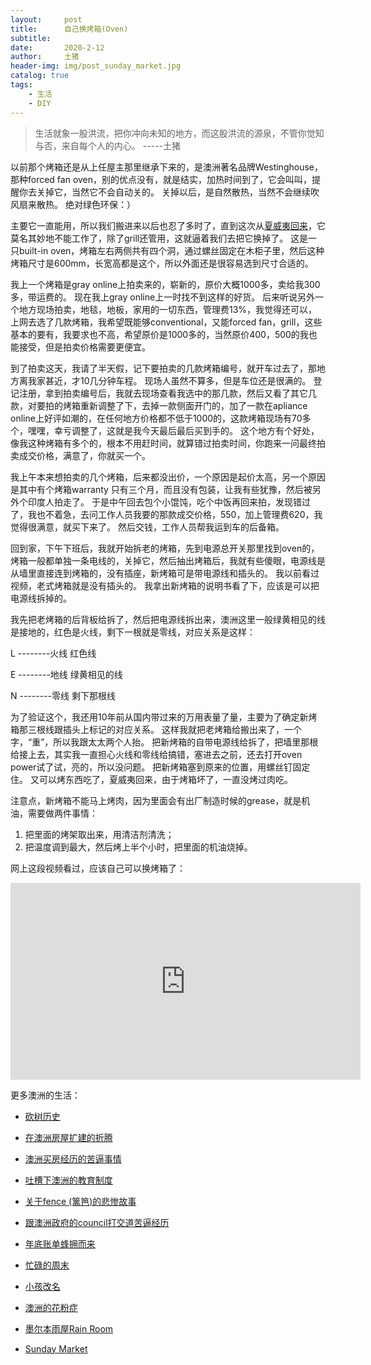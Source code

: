 ```yaml
---
layout:     post
title:      自己换烤箱(Oven)
subtitle:   
date:       2020-2-12
author:     土猪
header-img: img/post_sunday_market.jpg
catalog: true
tags:
    - 生活
    - DIY
---
```


> 生活就象一股洪流，把你冲向未知的地方，而这股洪流的源泉，不管你觉知与否，来自每个人的内心。 
> -----土猪


以前那个烤箱还是从上任屋主那里继承下来的，是澳洲著名品牌Westinghouse，那种forced fan oven，别的优点没有，就是结实，加热时间到了，它会叫叫，提醒你去关掉它，当然它不会自动关的。 关掉以后，是自然散热，当然不会继续吹风扇来散热。 绝对绿色环保：）



主要它一直能用，所以我们搬进来以后也忍了多时了，直到这次从[夏威夷回来](http://livinginau.life/2020/01/31/%E7%BE%8E%E5%9B%BD%E5%A4%8F%E5%A8%81%E5%A4%B7%E6%B8%B8%E8%AE%B0/)，它莫名其妙地不能工作了，除了grill还管用，这就逼着我们去把它换掉了。 这是一只built-in oven，烤箱左右两侧共有四个洞，通过螺丝固定在木柜子里，然后这种烤箱尺寸是600mm，长宽高都是这个，所以外面还是很容易选到尺寸合适的。 




我上一个烤箱是gray online上拍卖来的，崭新的，原价大概1000多，卖给我300多，带运费的。 现在我上gray online上一时找不到这样的好货。 后来听说另外一个地方现场拍卖，地毯，地板，家用的一切东西，管理费13%，我觉得还可以，上网去选了几款烤箱，我希望既能够conventional，又能forced fan，grill，这些基本的要有，我要求也不高，希望原价是1000多的，当然原价400，500的我也能接受，但是拍卖价格需要更便宜。 




到了拍卖这天，我请了半天假，记下要拍卖的几款烤箱编号，就开车过去了，那地方离我家甚近，才10几分钟车程。 现场人虽然不算多，但是车位还是很满的。 登记注册，拿到拍卖编号后，我就去现场查看我选中的那几款，然后又看了其它几款，对要拍的烤箱重新调整了下，去掉一款侧面开门的，加了一款在apliance online上好评如潮的，在任何地方价格都不低于1000的，这款烤箱现场有70多个，嘿嘿，幸亏调整了，这就是我今天最后最后买到手的。  这个地方有个好处，像我这种烤箱有多个的，根本不用赶时间，就算错过拍卖时间，你跑来一问最终拍卖成交价格，满意了，你就买一个。 




我上午本来想拍卖的几个烤箱，后来都没出价，一个原因是起价太高，另一个原因是其中有个烤箱warranty 只有三个月，而且没有包装，让我有些犹豫，然后被另外个印度人拍走了。 于是中午回去包个小馄饨，吃个中饭再回来拍，发现错过了，我也不着急，去问工作人员我要的那款成交价格，550，加上管理费620，我觉得很满意，就买下来了。 然后交钱，工作人员帮我运到车的后备箱。 



回到家，下午下班后，我就开始拆老的烤箱，先到电源总开关那里找到oven的，烤箱一般都单独一条电线的，关掉它，然后抽出烤箱后，我就有些傻眼，电源线是从墙里直接连到烤箱的，没有插座，新烤箱可是带电源线和插头的。 我以前看过视频，老式烤箱就是没有插头的。 我拿出新烤箱的说明书看了下，应该是可以把电源线拆掉的。 




我先把老烤箱的后背板给拆了，然后把电源线拆出来，澳洲这里一般绿黄相见的线是接地的，红色是火线，剩下一根就是零线，对应关系是这样：


L --------火线   红色线

E --------地线   绿黄相见的线

N --------零线   剩下那根线



为了验证这个，我还用10年前从国内带过来的万用表量了量，主要为了确定新烤箱那三根线跟插头上标记的对应关系。 这样我就把老烤箱给搬出来了，一个字，“重”，所以我跟太太两个人抬。 把新烤箱的自带电源线给拆了，把墙里那根给接上去，其实我一直担心火线和零线给搞错，塞进去之前，还去打开oven power试了试，亮的，所以没问题。 把新烤箱塞到原来的位置，用螺丝钉固定住。 又可以烤东西吃了，夏威夷回来，由于烤箱坏了，一直没烤过肉吃。 



注意点，新烤箱不能马上烤肉，因为里面会有出厂制造时候的grease，就是机油，需要做两件事情：

1. 把里面的烤架取出来，用清洁剂清洗；
2. 把温度调到最大，然后烤上半个小时，把里面的机油烧掉。


网上这段视频看过，应该自己可以换烤箱了：


<iframe width="560" height="315" src="https://www.youtube.com/embed/w3YZ04s146c" frameborder="0" allow="accelerometer; autoplay; encrypted-media; gyroscope; picture-in-picture" allowfullscreen></iframe>


更多澳洲的生活：

- [砍树历史](http://livinginau.life/2019/12/29/%E7%A0%8D%E6%A0%91%E5%8E%86%E5%8F%B2/)

- [在澳洲房屋扩建的折腾](http://livinginau.life/2019/12/19/%E5%9C%A8%E6%BE%B3%E6%B4%B2%E6%88%BF%E5%B1%8B%E6%89%A9%E5%BB%BA%E7%9A%84%E6%8A%98%E8%85%BE/)

- 
  [澳洲买房经历的苦逼事情](http://livinginau.life/2019/12/18/%E6%BE%B3%E6%B4%B2%E4%B9%B0%E6%88%BF%E7%BB%8F%E5%8E%86%E7%9A%84%E8%8B%A6%E9%80%BC%E4%BA%8B%E6%83%85/)

- 
  [吐槽下澳洲的教育制度](http://livinginau.life/2019/12/13/%E5%90%90%E6%A7%BD%E6%BE%B3%E6%B4%B2%E6%95%99%E8%82%B2%E5%88%B6%E5%BA%A6/)

- [关于fence (篱笆)的悲惨故事](http://livinginau.life/2019/12/01/%E5%85%B3%E4%BA%8Efence%E7%9A%84%E6%82%B2%E6%83%A8%E6%95%85%E4%BA%8B/)

- [跟澳洲政府的council打交道苦逼经历](http://livinginau.life/2019/11/29/%E8%B7%9F%E6%BE%B3%E6%B4%B2%E6%94%BF%E5%BA%9C%E7%9A%84council%E6%89%93%E4%BA%A4%E9%81%93%E8%8B%A6%E9%80%BC%E7%BB%8F%E5%8E%86/)

- [年底账单蜂拥而来](http://livinginau.life/2019/11/29/%E8%B4%A6%E5%8D%95%E8%9C%82%E6%8B%A5%E8%80%8C%E6%9D%A5/)

- [忙碌的周末](http://livinginau.life/2019/11/12/%E5%BF%99%E7%A2%8C%E7%9A%84%E5%91%A8%E6%9C%AB/)

- [小孩改名](http://livinginau.life/2019/11/10/%E5%B0%8F%E5%AD%A9%E6%94%B9%E5%90%8D/)

- [澳洲的花粉症](http://livinginau.life/2018/08/10/%E6%BE%B3%E6%B4%B2%E7%9A%84%E8%8A%B1%E7%B2%89%E7%97%87/)

- [墨尔本雨屋Rain Room](http://livinginau.life/2020/01/13/rain-room/)

- [Sunday Market](http://livinginau.life/2020/01/12/Sunday-Market/)
